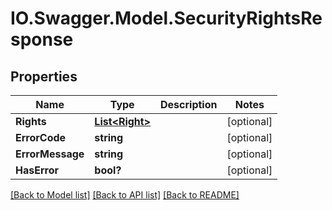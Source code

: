 # IO.Swagger.Model.SecurityRightsResponse
## Properties

Name | Type | Description | Notes
------------ | ------------- | ------------- | -------------
**Rights** | [**List&lt;Right&gt;**](Right.md) |  | [optional] 
**ErrorCode** | **string** |  | [optional] 
**ErrorMessage** | **string** |  | [optional] 
**HasError** | **bool?** |  | [optional] 

[[Back to Model list]](../README.md#documentation-for-models) [[Back to API list]](../README.md#documentation-for-api-endpoints) [[Back to README]](../README.md)

